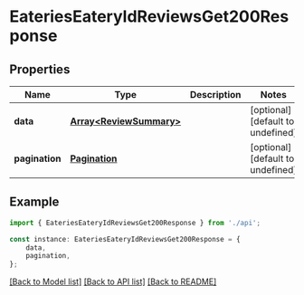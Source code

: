 # EateriesEateryIdReviewsGet200Response


## Properties

Name | Type | Description | Notes
------------ | ------------- | ------------- | -------------
**data** | [**Array&lt;ReviewSummary&gt;**](ReviewSummary.md) |  | [optional] [default to undefined]
**pagination** | [**Pagination**](Pagination.md) |  | [optional] [default to undefined]

## Example

```typescript
import { EateriesEateryIdReviewsGet200Response } from './api';

const instance: EateriesEateryIdReviewsGet200Response = {
    data,
    pagination,
};
```

[[Back to Model list]](../README.md#documentation-for-models) [[Back to API list]](../README.md#documentation-for-api-endpoints) [[Back to README]](../README.md)
